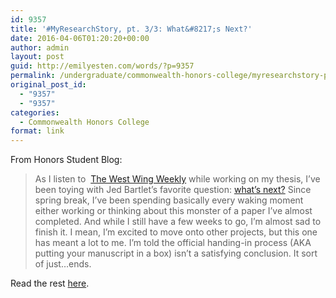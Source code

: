```yaml
---
id: 9357
title: '#MyResearchStory, pt. 3/3: What&#8217;s Next?'
date: 2016-04-06T01:20:20+00:00
author: admin
layout: post
guid: http://emilyesten.com/words/?p=9357
permalink: /undergraduate/commonwealth-honors-college/myresearchstory-pt-33-whats-next/
original_post_id:
  - "9357"
  - "9357"
categories:
  - Commonwealth Honors College
format: link
---
```

From Honors Student Blog:

> <span style="font-style:inherit;">As I listen to  <a style="font-style:inherit;" href="http://thewestwingweekly.com/">The West Wing Weekly</a> while working on my thesis, I&#8217;ve been toying with Jed Bartlet’s favorite question: </span><a style="font-style:inherit;" href="http://24.media.tumblr.com/tumblr_m5064d1Ysa1r9i0fuo1_500.gif">what’s next?</a> Since spring break, I’ve been spending basically every waking moment either working or thinking about this monster of a paper I’ve almost completed. And while I still have a few weeks to go, I&#8217;m almost sad to finish it. I mean, I&#8217;m excited to move onto other projects, but this one has meant a lot to me. I’m told the official handing-in process (AKA putting your manuscript in a box) isn’t a satisfying conclusion. It sort of just&#8230;ends.

Read the rest [here](https://www.honors.umass.edu/blog/eesten/myresearchstory-pt-33-whats-next).